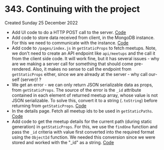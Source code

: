 # 343. Continuing with the project
Created Sunday 25 December 2022

- Add UI code to do a HTTP POST call to the server. [Code](https://github.com/exemplar-codes/nextjs-first-realistic-tutorial/commit/23a9c01fd1b17093a81e4708038528fae2f57fb6)
- Add code to store data received from client, in the MongoDB instance. For this we need to communicate with the instance. [Code](https://github.com/exemplar-codes/nextjs-first-realistic-tutorial/commit/81f2476549b2d6958641bc45751198ccfe5cb112)
- Add code to `/pages/index.js` in `getStaticProps` to fetch meetups. Note, we don't need to create an API endpoint like `api/meetups` and the call it from the client side code. It will work fine, but it has several issues - why are we making a server call for something that should come pre-rendered. Also, it makes no sense to call the endpoint from `getStaticProps` either, since we are already at the server - why call our-self (server)! ?
- We get an error - we can only return JSON serializable data as props, from `getStaticProps`. The source of the error is the `_id` attribute contained in each element of returned meetup array, whose value is not JSON serializable. To solve this, convert it to a string (`.toString`) before returning from `getStaticProps`. [Code](https://github.com/exemplar-codes/nextjs-first-realistic-tutorial/commit/4f57ec46ed6ad4dd7d52554b7b906262d333b7c1)
- In the details page. Fetch all meetup ids to be used in `getStaticPaths`. [Code](https://github.com/exemplar-codes/nextjs-first-realistic-tutorial/commit/9394e8ea8a148e583090a8d2873e249fe07fb5a6)
- Add code to get the meetup details for the current path (during static generation) in `getStaticProps`. For this, we use the `findOne` function and pass the `_id` criteria with value first converted into the required format using the `ObjectId` function. We needed this conversion since we were stored and worked with the "\_id" as a string. [Code](https://github.com/exemplar-codes/nextjs-first-realistic-tutorial/commit/cbf7ccab55aa8ffab69b653d569bf4cd283d437b)